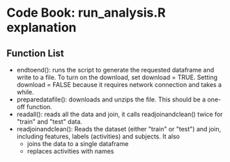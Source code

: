 # Code Book: run_analysis.R explanation

## Function List
 - endtoend(): runs the script to generate the requested dataframe and write to a file.
   To turn on the download, set download = TRUE. Setting download = FALSE because it 
   requires network connection and takes a while.
 - preparedatafile(): downloads and unzips the file. This should be a one-off function.
 - readall(): reads all the data and join, it calls readjoinandclean() twice for "train" 
   and "test" data.
 - readjoinandclean(): Reads the dataset (either "train" or "test") and join, including
   features, labels (activities) and subjects. It also
   * joins the data to a single dataframe
   * replaces activities with names
